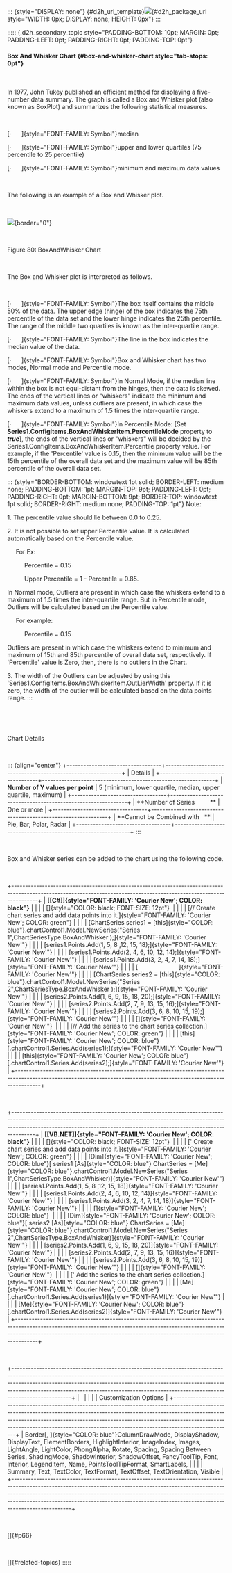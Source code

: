 ::: {style="DISPLAY: none"}
[](ms-xhelp:///?Id=d2h_url_template){#d2h_url_template}![](!package_url!){#d2h_package_url style="WIDTH: 0px; DISPLAY: none; HEIGHT: 0px"}
:::

::::: {.d2h_secondary_topic style="PADDING-BOTTOM: 10pt; MARGIN: 0pt; PADDING-LEFT: 0pt; PADDING-RIGHT: 0pt; PADDING-TOP: 0pt"}
#### Box And Whisker Chart {#box-and-whisker-chart style="tab-stops: 0pt"}

 

In 1977, John Tukey published an efficient method for displaying a five-number data summary. The graph is called a Box and Whisker plot (also known as BoxPlot) and summarizes the following statistical measures.

 

[·      ]{style="FONT-FAMILY: Symbol"}median

[·      ]{style="FONT-FAMILY: Symbol"}upper and lower quartiles (75 percentile to 25 percentile)

[·      ]{style="FONT-FAMILY: Symbol"}minimum and maximum data values

 

The following is an example of a Box and Whisker plot.

 

![](ImagesExt/image84_82.jpg){border="0"}

 

Figure 80: BoxAndWhisker Chart

 

The Box and Whisker plot is interpreted as follows.

 

[·      ]{style="FONT-FAMILY: Symbol"}The box itself contains the middle 50% of the data. The upper edge (hinge) of the box indicates the 75th percentile of the data set and the lower hinge indicates the 25th percentile. The range of the middle two quartiles is known as the inter-quartile range.

[·      ]{style="FONT-FAMILY: Symbol"}The line in the box indicates the median value of the data.

[·      ]{style="FONT-FAMILY: Symbol"}Box and Whisker chart has two modes, Normal mode and Percentile mode.

[·      ]{style="FONT-FAMILY: Symbol"}In Normal Mode, if the median line within the box is not equi-distant from the hinges, then the data is skewed. The ends of the vertical lines or \"whiskers\" indicate the minimum and maximum data values, unless outliers are present, in which case the whiskers extend to a maximum of 1.5 times the inter-quartile range.

[·      ]{style="FONT-FAMILY: Symbol"}In Percentile Mode: \[Set **Series1.ConfigItems.BoxAndWhiskerItem.PercentileMode** property to ***true***\], the ends of the vertical lines or \"whiskers\" will be decided by the Series1.ConfigItems.BoxAndWhiskerItem.Percentile property value. For example, if the \'Percentile\' value is 0.15, then the minimum value will be the 15th percentile of the overall data set and the maximum value will be 85th percentile of the overall data set.

::: {style="BORDER-BOTTOM: windowtext 1pt solid; BORDER-LEFT: medium none; PADDING-BOTTOM: 1pt; MARGIN-TOP: 9pt; PADDING-LEFT: 0pt; PADDING-RIGHT: 0pt; MARGIN-BOTTOM: 9pt; BORDER-TOP: windowtext 1pt solid; BORDER-RIGHT: medium none; PADDING-TOP: 1pt"}
Note:

1\. The percentile value should lie between 0.0 to 0.25.

2\. It is not possible to set upper Percentile value. It is calculated automatically based on the Percentile value.

     For Ex:

          Percentile = 0.15

          Upper Percentile = 1 - Percentile = 0.85.

In Normal mode, Outliers are present in which case the whiskers extend to a maximum of 1.5 times the inter-quartile range. But in Percentile mode, Outliers will be calculated based on the Percentile value.

     For example:

          Percentile = 0.15

Outliers are present in which case the whiskers extend to minimum and maximum of 15th and 85th percentile of overall data set, respectively. If \'Percentile\' value is Zero, then, there is no outliers in the Chart.

3\. The width of the Outliers can be adjusted by using this \'Series1.ConfigItems.BoxAndWhiskerItem.OutLierWidth\' property. If it is zero, the width of the outlier will be calculated based on the data points range.
:::

 

 

Chart Details

 

::: {align="center"}
+----------------------------------+--------------------------------------------------------------+
| Details                                                                                         |
+----------------------------------+--------------------------------------------------------------+
| **Number of Y values per point** | 5 (minimum, lower quartile, median, upper quartile, maximum) |
+----------------------------------+--------------------------------------------------------------+
| **Number of Series         **    | One or more                                                  |
+----------------------------------+--------------------------------------------------------------+
| **Cannot be Combined with   **   | Pie, Bar, Polar, Radar                                       |
+----------------------------------+--------------------------------------------------------------+
:::

 

Box and Whisker series can be added to the chart using the following code.

 

+---------------------------------------------------------------------------------------------------------------------------------------------------------------------+
| **[\[C#\]]{style="FONT-FAMILY: 'Courier New'; COLOR: black"}**                                                                                                      |
|                                                                                                                                                                     |
| []{style="COLOR: black; FONT-SIZE: 12pt"}                                                                                                                           |
|                                                                                                                                                                     |
| [// Create chart series and add data points into it.]{style="FONT-FAMILY: 'Courier New'; COLOR: green"}                                                             |
|                                                                                                                                                                     |
| [ChartSeries series1 = [this]{style="COLOR: blue"}.chartControl1.Model.NewSeries(\"Series 1\",ChartSeriesType.BoxAndWhisker );]{style="FONT-FAMILY: 'Courier New'"} |
|                                                                                                                                                                     |
| [series1.Points.Add(1, 5, 8 ,12, 15, 18);]{style="FONT-FAMILY: 'Courier New'"}                                                                                      |
|                                                                                                                                                                     |
| [series1.Points.Add(2, 4, 6, 10, 12, 14);]{style="FONT-FAMILY: 'Courier New'"}                                                                                      |
|                                                                                                                                                                     |
| [series1.Points.Add(3, 2, 4, 7, 14, 18);]{style="FONT-FAMILY: 'Courier New'"}                                                                                       |
|                                                                                                                                                                     |
| [                        ]{style="FONT-FAMILY: 'Courier New'"}                                                                                                      |
|                                                                                                                                                                     |
| [ChartSeries series2 = [this]{style="COLOR: blue"}.chartControl1.Model.NewSeries(\"Series 2\",ChartSeriesType.BoxAndWhisker );]{style="FONT-FAMILY: 'Courier New'"} |
|                                                                                                                                                                     |
| [series2.Points.Add(1, 6, 9, 15, 18, 20);]{style="FONT-FAMILY: 'Courier New'"}                                                                                      |
|                                                                                                                                                                     |
| [series2.Points.Add(2, 7, 9, 13, 15, 16);]{style="FONT-FAMILY: 'Courier New'"}                                                                                      |
|                                                                                                                                                                     |
| [series2.Points.Add(3, 6, 8, 10, 15, 19);]{style="FONT-FAMILY: 'Courier New'"}                                                                                      |
|                                                                                                                                                                     |
| []{style="FONT-FAMILY: 'Courier New'"}                                                                                                                              |
|                                                                                                                                                                     |
| [// Add the series to the chart series collection.]{style="FONT-FAMILY: 'Courier New'; COLOR: green"}                                                               |
|                                                                                                                                                                     |
| [this]{style="FONT-FAMILY: 'Courier New'; COLOR: blue"}[.chartControl1.Series.Add(series1);]{style="FONT-FAMILY: 'Courier New'"}                                    |
|                                                                                                                                                                     |
| [this]{style="FONT-FAMILY: 'Courier New'; COLOR: blue"}[.chartControl1.Series.Add(series2);]{style="FONT-FAMILY: 'Courier New'"}                                    |
+---------------------------------------------------------------------------------------------------------------------------------------------------------------------+

 

+--------------------------------------------------------------------------------------------------------------------------------------------------------------------------------------------------------------------------------------------------+
| **[\[VB.NET\]]{style="FONT-FAMILY: 'Courier New'; COLOR: black"}**                                                                                                                                                                               |
|                                                                                                                                                                                                                                                  |
| []{style="COLOR: black; FONT-SIZE: 12pt"}                                                                                                                                                                                                        |
|                                                                                                                                                                                                                                                  |
| [\' Create chart series and add data points into it.]{style="FONT-FAMILY: 'Courier New'; COLOR: green"}                                                                                                                                          |
|                                                                                                                                                                                                                                                  |
| [Dim]{style="FONT-FAMILY: 'Courier New'; COLOR: blue"}[ series1 [As]{style="COLOR: blue"} ChartSeries = [Me]{style="COLOR: blue"}.chartControl1.Model.NewSeries(\"Series 1\",ChartSeriesType.BoxAndWhisker)]{style="FONT-FAMILY: 'Courier New'"} |
|                                                                                                                                                                                                                                                  |
| [series1.Points.Add(1, 5, 8 ,12, 15, 18)]{style="FONT-FAMILY: 'Courier New'"}                                                                                                                                                                    |
|                                                                                                                                                                                                                                                  |
| [series1.Points.Add(2, 4, 6, 10, 12, 14)]{style="FONT-FAMILY: 'Courier New'"}                                                                                                                                                                    |
|                                                                                                                                                                                                                                                  |
| [series1.Points.Add(3, 2, 4, 7, 14, 18)]{style="FONT-FAMILY: 'Courier New'"}                                                                                                                                                                     |
|                                                                                                                                                                                                                                                  |
| []{style="FONT-FAMILY: 'Courier New'; COLOR: blue"}                                                                                                                                                                                              |
|                                                                                                                                                                                                                                                  |
| [Dim]{style="FONT-FAMILY: 'Courier New'; COLOR: blue"}[ series2 [As]{style="COLOR: blue"} ChartSeries = [Me]{style="COLOR: blue"}.chartControl1.Model.NewSeries(\"Series 2\",ChartSeriesType.BoxAndWhisker)]{style="FONT-FAMILY: 'Courier New'"} |
|                                                                                                                                                                                                                                                  |
| [series2.Points.Add(1, 6, 9, 15, 18, 20)]{style="FONT-FAMILY: 'Courier New'"}                                                                                                                                                                    |
|                                                                                                                                                                                                                                                  |
| [series2.Points.Add(2, 7, 9, 13, 15, 16)]{style="FONT-FAMILY: 'Courier New'"}                                                                                                                                                                    |
|                                                                                                                                                                                                                                                  |
| [series2.Points.Add(3, 6, 8, 10, 15, 19)]{style="FONT-FAMILY: 'Courier New'"}                                                                                                                                                                    |
|                                                                                                                                                                                                                                                  |
| []{style="FONT-FAMILY: 'Courier New'"}                                                                                                                                                                                                           |
|                                                                                                                                                                                                                                                  |
| [\' Add the series to the chart series collection.]{style="FONT-FAMILY: 'Courier New'; COLOR: green"}                                                                                                                                            |
|                                                                                                                                                                                                                                                  |
| [Me]{style="FONT-FAMILY: 'Courier New'; COLOR: blue"}[.chartControl1.Series.Add(series1)]{style="FONT-FAMILY: 'Courier New'"}                                                                                                                    |
|                                                                                                                                                                                                                                                  |
| [Me]{style="FONT-FAMILY: 'Courier New'; COLOR: blue"}[.chartControl1.Series.Add(series2)]{style="FONT-FAMILY: 'Courier New'"}                                                                                                                    |
+--------------------------------------------------------------------------------------------------------------------------------------------------------------------------------------------------------------------------------------------------+

 

+---------------------------------------------------------------------------------------------------------------------------------------------------------------------------------------------------------------------------------------------------------------------------------------------------------------------------------------------+
|                                                                                                                                                                                                                                                                                                                                             |
|                                                                                                                                                                                                                                                                                                                                             |
| Customization Options                                                                                                                                                                                                                                                                                                                       |
+---------------------------------------------------------------------------------------------------------------------------------------------------------------------------------------------------------------------------------------------------------------------------------------------------------------------------------------------+
| Border[, ]{style="COLOR: blue"}ColumnDrawMode, DisplayShadow, DisplayText, ElementBorders, HighlightInterior, ImageIndex, Images, LightAngle, LightColor, PhongAlpha, Rotate, Spacing, Spacing Between Series, ShadingMode, ShadowInterior, ShadowOffset, FancyToolTip, Font, Interior, LegendItem, Name, PointsToolTipFormat, SmartLabels, |
|                                                                                                                                                                                                                                                                                                                                             |
| Summary, Text, TextColor, TextFormat, TextOffset, TextOrientation, Visible                                                                                                                                                                                                                                                                  |
+---------------------------------------------------------------------------------------------------------------------------------------------------------------------------------------------------------------------------------------------------------------------------------------------------------------------------------------------+

 

[]{#p66} 

 

[]{#related-topics}
:::::

